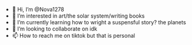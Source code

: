 - 👋 Hi, I’m @Nova1278
- 👀 I’m interested in art/the solar system/writing books
- 🌱 I’m currently learning how to wright a suspensful story? the planets
- 💞️ I’m looking to collaborate on idk
- 📫 How to reach me on tiktok but that is personal 

<!---
Nova1278/Nova1278 is a ✨ special ✨ repository because its `README.md` (this file) appears on your GitHub profile.
You can click the Preview link to take a look at your changes.
--->

